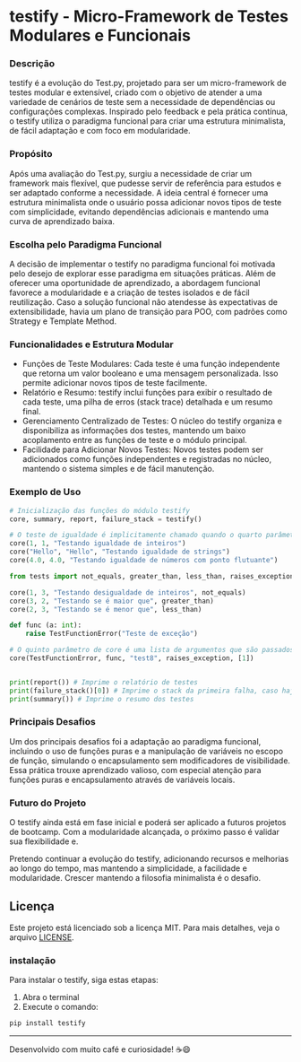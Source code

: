 # testify - Micro-Framework de Testes Modulares e Funcionais

### Descrição

testify é a evolução do Test.py, projetado para ser um micro-framework de testes modular e extensível, criado com o objetivo de atender a uma variedade de cenários de teste sem a necessidade de dependências ou configurações complexas. Inspirado pelo feedback e pela prática contínua, o testify utiliza o paradigma funcional para criar uma estrutura minimalista, de fácil adaptação e com foco em modularidade.

### Propósito

Após uma avaliação do Test.py, surgiu a necessidade de criar um framework mais flexível, que pudesse servir de referência para estudos e ser adaptado conforme a necessidade. A ideia central é fornecer uma estrutura minimalista onde o usuário possa adicionar novos tipos de teste com simplicidade, evitando dependências adicionais e mantendo uma curva de aprendizado baixa.

### Escolha pelo Paradigma Funcional

A decisão de implementar o testify no paradigma funcional foi motivada pelo desejo de explorar esse paradigma em situações práticas. Além de oferecer uma oportunidade de aprendizado, a abordagem funcional favorece a modularidade e a criação de testes isolados e de fácil reutilização. Caso a solução funcional não atendesse às expectativas de extensibilidade, havia um plano de transição para POO, com padrões como Strategy e Template Method.

### Funcionalidades e Estrutura Modular

- Funções de Teste Modulares: Cada teste é uma função independente que retorna um valor booleano e uma mensagem personalizada. Isso permite adicionar novos tipos de teste facilmente.
- Relatório e Resumo: testify inclui funções para exibir o resultado de cada teste, uma pilha de erros (stack trace) detalhada e um resumo final.
- Gerenciamento Centralizado de Testes: O núcleo do testify organiza e disponibiliza as informações dos testes, mantendo um baixo acoplamento entre as funções de teste e o módulo principal.
- Facilidade para Adicionar Novos Testes: Novos testes podem ser adicionados como funções independentes e registradas no núcleo, mantendo o sistema simples e de fácil manutenção.

### Exemplo de Uso

```python
# Inicialização das funções do módulo testify
core, summary, report, failure_stack = testify()

# O teste de igualdade é implicitamente chamado quando o quarto parâmetro de core é omitido.
core(1, 1, "Testando igualdade de inteiros")
core("Hello", "Hello", "Testando igualdade de strings")
core(4.0, 4.0, "Testando igualdade de números com ponto flutuante")

from tests import not_equals, greater_than, less_than, raises_exception

core(1, 3, "Testando desigualdade de inteiros", not_equals)
core(3, 2, "Testando se é maior que", greater_than)
core(2, 3, "Testando se é menor que", less_than)

def func (a: int):
    raise TestFunctionError("Teste de exceção")

# O quinto parâmetro de core é uma lista de argumentos que são passados pela função testada. Neste caso, a função `func`.
core(TestFunctionError, func, "test8", raises_exception, [1])


print(report()) # Imprime o relatório de testes
print(failure_stack()[0]) # Imprime o stack da primeira falha, caso haja falhas. Se não houver falhas, imprime "No failures".
print(summary()) # Imprime o resumo dos testes

```

### Principais Desafios

Um dos principais desafios foi a adaptação ao paradigma funcional, incluindo o uso de funções puras e a manipulação de variáveis no escopo de função, simulando o encapsulamento sem modificadores de visibilidade. Essa prática trouxe aprendizado valioso, com especial atenção para funções puras e encapsulamento através de variáveis locais.

### Futuro do Projeto

O testify ainda está em fase inicial e poderá ser aplicado a futuros projetos de bootcamp. Com a modularidade alcançada, o próximo passo é validar sua flexibilidade e.

Pretendo continuar a evolução do testify, adicionando recursos e melhorias ao longo do tempo, mas mantendo a simplicidade, a facilidade e modularidade. Crescer mantendo a filosofia minimalista é o desafio.

## Licença

Este projeto está licenciado sob a licença MIT. Para mais detalhes, veja o arquivo [LICENSE](./LICENSE).

### instalação

Para instalar o testify, siga estas etapas:

1. Abra o terminal
2. Execute o comando:

```bash
pip install testify
```

---

Desenvolvido com muito café e curiosidade! ☕😄
